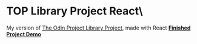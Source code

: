 # TOP Library Project React\
My version of <a href="https://www.theodinproject.com/courses/javascript/lessons/library">The Odin Project Library Project</a>, made with React
<strong><a href="https://courtneem.github.io/TOP-library-react/">Finished Project Demo</a></strong>